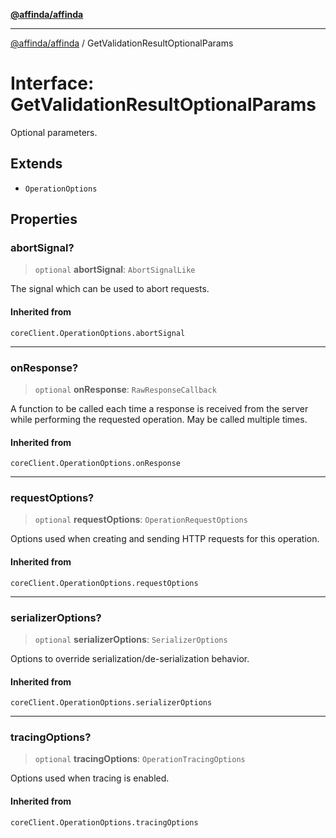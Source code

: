 [**@affinda/affinda**](../README.md)

***

[@affinda/affinda](../globals.md) / GetValidationResultOptionalParams

# Interface: GetValidationResultOptionalParams

Optional parameters.

## Extends

- `OperationOptions`

## Properties

### abortSignal?

> `optional` **abortSignal**: `AbortSignalLike`

The signal which can be used to abort requests.

#### Inherited from

`coreClient.OperationOptions.abortSignal`

***

### onResponse?

> `optional` **onResponse**: `RawResponseCallback`

A function to be called each time a response is received from the server
while performing the requested operation.
May be called multiple times.

#### Inherited from

`coreClient.OperationOptions.onResponse`

***

### requestOptions?

> `optional` **requestOptions**: `OperationRequestOptions`

Options used when creating and sending HTTP requests for this operation.

#### Inherited from

`coreClient.OperationOptions.requestOptions`

***

### serializerOptions?

> `optional` **serializerOptions**: `SerializerOptions`

Options to override serialization/de-serialization behavior.

#### Inherited from

`coreClient.OperationOptions.serializerOptions`

***

### tracingOptions?

> `optional` **tracingOptions**: `OperationTracingOptions`

Options used when tracing is enabled.

#### Inherited from

`coreClient.OperationOptions.tracingOptions`
